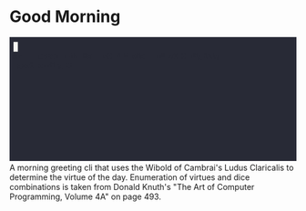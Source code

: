 # Good Morning
![](demo/demo.gif)
A morning greeting cli that uses the Wibold of Cambrai's Ludus Claricalis to determine the virtue of the day.
Enumeration of virtues and dice combinations is taken from Donald Knuth's "The Art of Computer Programming, Volume 4A" on page 493.
